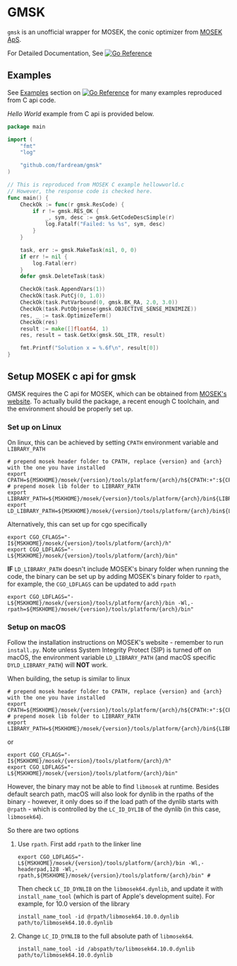 # GMSK

`gmsk` is an unofficial wrapper for MOSEK, the conic optimizer from [MOSEK ApS](https://www.mosek.com).

For Detailed Documentation, See [![Go Reference](https://pkg.go.dev/badge/github.com/fardream/gmsk.svg)](https://pkg.go.dev/github.com/fardream/gmsk)

## Examples

See [Examples](https://pkg.go.dev/github.com/fardream/gmsk#pkg-examples) section on [![Go Reference](https://pkg.go.dev/badge/github.com/fardream/gmsk.svg)](https://pkg.go.dev/github.com/fardream/gmsk) for many examples reproduced from C api code.

_Hello World_ example from C api is provided below.

```go
package main

import (
	"fmt"
	"log"

	"github.com/fardream/gmsk"
)

// This is reproduced from MOSEK C example hellowworld.c
// However, the response code is checked here.
func main() {
	CheckOk := func(r gmsk.ResCode) {
		if r != gmsk.RES_OK {
			_, sym, desc := gmsk.GetCodeDescSimple(r)
			log.Fatalf("Failed: %s %s", sym, desc)
		}
	}

	task, err := gmsk.MakeTask(nil, 0, 0)
	if err != nil {
		log.Fatal(err)
	}
	defer gmsk.DeleteTask(task)

	CheckOk(task.AppendVars(1))
	CheckOk(task.PutCj(0, 1.0))
	CheckOk(task.PutVarbound(0, gmsk.BK_RA, 2.0, 3.0))
	CheckOk(task.PutObjsense(gmsk.OBJECTIVE_SENSE_MINIMIZE))
	res, _ := task.OptimizeTerm()
	CheckOk(res)
	result := make([]float64, 1)
	res, result = task.GetXx(gmsk.SOL_ITR, result)

	fmt.Printf("Solution x = %.6f\n", result[0])
}
```

## Setup MOSEK c api for gmsk

GMSK requires the C api for MOSEK, which can be obtained from [MOSEK's website](https://www.mosek.com).
To actually build the package, a recent enough C toolchain, and the environment should be properly set up.

### Set up on Linux

On linux, this can be achieved by setting `CPATH` environment variable and `LIBRARY_PATH`

```shell
# prepend mosek header folder to CPATH, replace {version} and {arch} with the one you have installed
export CPATH=${MSKHOME}/mosek/{version}/tools/platform/{arch}/h${CPATH:+":${CPATH}"}
# prepend mosek lib folder to LIBRARY_PATH
export LIBRARY_PATH=${MSKHOME}/mosek/{version}/tools/platform/{arch}/bin${LIBRARY_PATH:+":${LIBRARY_PATH}"}
export LD_LIBRARY_PATH=${MSKHOME}/mosek/{version}/tools/platform/{arch}/bin${LD_LIBRARY_PATH:+":${LD_LIBRARY_PATH}"}
```

Alternatively, this can set up for cgo specifically

```shell
export CGO_CFLAGS="-I${MSKHOME}/mosek/{version}/tools/platform/{arch}/h"
export CGO_LDFLAGS="-L${MSKHOME}/mosek/{version}/tools/platform/{arch}/bin"
```

**IF** `LD_LIBRARY_PATH` doesn't include MOSEK's binary folder when running the code, the binary can be set up by adding MOSEK's binary folder to `rpath`, for example, the `CGO_LDFLAGS` can be updated to add `rpath`

```shell
export CGO_LDFLAGS="-L${MSKHOME}/mosek/{version}/tools/platform/{arch}/bin -Wl,-rpath=${MSKHOME}/mosek/{version}/tools/platform/{arch}/bin"
```

### Setup on macOS

Follow the installation instructions on MOSEK's website - remember to run `install.py`. Note unless System Integrity Protect (SIP) is turned off on macOS, the environment variable `LD_LIBRARY_PATH` (and macOS specific `DYLD_LIBRARY_PATH`) will **NOT** work.

When building, the setup is similar to linux

```shell
# prepend mosek header folder to CPATH, replace {version} and {arch} with the one you have installed
export CPATH=${MSKHOME}/mosek/{version}/tools/platform/{arch}/h${CPATH:+":${CPATH}"}
# prepend mosek lib folder to LIBRARY_PATH
export LIBRARY_PATH=${MSKHOME}/mosek/{version}/tools/platform/{arch}/bin${LIBRARY_PATH:+":${LIBRARY_PATH}"}
```

or

```shell
export CGO_CFLAGS="-I${MSKHOME}/mosek/{version}/tools/platform/{arch}/h"
export CGO_LDFLAGS="-L${MSKHOME}/mosek/{version}/tools/platform/{arch}/bin"
```

However, the binary may not be able to find `libmosek` at runtime. Besides default search path, macOS will also look for dynlib in the rpaths of the binary - however, it only does so if the load path of the dynlib starts with `@rpath` - which is controlled by the `LC_ID_DYLIB` of the dynlib (in this case, `libmosek64`).

So there are two options

1. Use `rpath`. First add `rpath` to the linker line

   ```shell
   export CGO_LDFLAGS="-L${MSKHOME}/mosek/{version}/tools/platform/{arch}/bin -Wl,-headerpad,128 -Wl,-rpath,${MSKHOME}/mosek/{version}/tools/platform/{arch}/bin" #
   ```

   Then check `LC_ID_DYNLIB` on the `libmosek64.dynlib`, and update it with `install_name_tool` (which is part of Apple's development suite). For example, for 10.0 version of the library

   ```shell
   install_name_tool -id @rpath/libmosek64.10.0.dynlib path/to/libmosek64.10.0.dynlib
   ```

1. Change `LC_ID_DYNLIB` to the full absolute path of `libmosek64`.
   ```shell
   install_name_tool -id /abspath/to/libmosek64.10.0.dynlib path/to/libmosek64.10.0.dynlib
   ```
